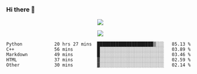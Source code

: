 ### Hi there 👋

<!--
**SuuTTT/SuuTTT** is a ✨ _special_ ✨ repository because its `README.md` (this file) appears on your GitHub profile.

Here are some ideas to get you started:

- 🔭 I’m currently working on ...
- 🌱 I’m currently learning ...
- 👯 I’m looking to collaborate on ...
- 🤔 I’m looking for help with ...
- 💬 Ask me about ...
- 📫 How to reach me: ...
- 😄 Pronouns: ...
- ⚡ Fun fact: ...
-->

<div align='center'>
    <p align='center'>
        <img src='https://github-readme-stats.vercel.app/api?line_height=27&username=SuuTTT&show_icons=true&theme=solarized-light'/>
    </p>
</div>    
<div align='center'>  
    <p align='center'>
        <img src='https://github-readme-stats.vercel.app/api/wakatime?username=SuuTTT&theme=solarized-light'/>
    </p>
    
</div>  

<!--START_SECTION:waka-->

```text
Python            20 hrs 27 mins  █████████████████████▒░░░   85.13 %
C++               56 mins         █░░░░░░░░░░░░░░░░░░░░░░░░   03.89 %
Markdown          49 mins         █░░░░░░░░░░░░░░░░░░░░░░░░   03.46 %
HTML              37 mins         ▓░░░░░░░░░░░░░░░░░░░░░░░░   02.59 %
Other             30 mins         ▓░░░░░░░░░░░░░░░░░░░░░░░░   02.14 %
```

<!--END_SECTION:waka-->
